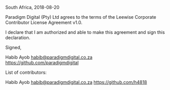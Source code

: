 South Africa, 2018-08-20

Paradigm Digital (Pty) Ltd agrees to the terms of the Leewise Corporate Contributor License
Agreement v1.0.

I declare that I am authorized and able to make this agreement and sign this
declaration.

Signed,

Habib Ayob habib@paradigmdigital.co.za https://github.com/paradigmdigital

List of contributors:

Habib Ayob habib@paradigmdigital.co.za https://github.com/h4818
